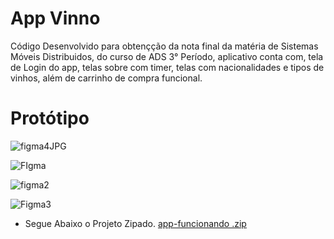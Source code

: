 # App Vinno
Código Desenvolvido para obtençção da nota final da matéria de Sistemas Móveis Distribuidos, do curso de ADS 3° Período, aplicativo conta com, tela de Login do app, telas sobre com timer, telas com nacionalidades e tipos de vinhos, além de carrinho de compra funcional.


# Protótipo 

![figma4JPG](https://github.com/wlln148/reactNative/assets/127777836/0fd7d3da-56f5-42ae-8255-03262fda4f4a)

![FIgma](https://github.com/wlln148/reactNative/assets/127777836/8616caa9-4b36-4509-a57a-33ae3335f150)

![figma2](https://github.com/wlln148/reactNative/assets/127777836/61457421-64b7-452f-ac19-e61bb0b97b6d)

![Figma3](https://github.com/wlln148/reactNative/assets/127777836/fa3e3861-bfbd-4d8f-8314-8850db519d0b)

* Segue Abaixo o Projeto Zipado.
[app-funcionando .zip](https://github.com/wlln148/reactNative/files/13420508/app-funcionando.zip)

